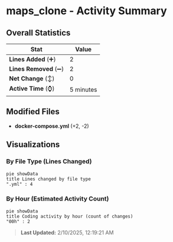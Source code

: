 # maps_clone - Activity Summary 

## Overall Statistics

| Stat                   | Value                                                             |
| ---------------------- | ----------------------------------------------------------------- |
| **Lines Added** (➕)   | 2                                          |
| **Lines Removed** (➖) | 2                                        |
| **Net Change** (↕)    | 0                |
| **Active Time** (⌚)   | 5 minutes |


## Modified Files
- **docker-compose.yml** (+2, -2)

## Visualizations

### By File Type (Lines Changed)

```mermaid
pie showData
title Lines changed by file type
".yml" : 4
```

### By Hour (Estimated Activity Count)

```mermaid
pie showData
title Coding activity by hour (count of changes)
"00h" : 2
```


> **Last Updated:** 2/10/2025, 12:19:21 AM